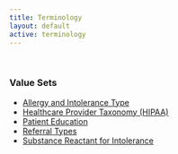 ```yaml
---
title: Terminology
layout: default
active: terminology
---
```

<!-- { :.no_toc } -->
<!-- TOC  the css styling for this is \pages\assets\css\project.css under 'markdown-toc'-->
<!-- * Do not remove this line (it will not be displayed)
{:toc} -->
<!-- end TOC -->

<br/>

### Value Sets

- [Allergy and Intolerance Type](ValueSet-2.16.840.1.113883.3.88.12.3221.6.2.html)
- [Healthcare Provider Taxonomy (HIPAA)](ValueSet-2.16.840.1.114222.4.11.1066.html)
- [Patient Education](ValueSet-2.16.840.1.113883.11.20.9.34.html)
- [Referral Types](ValueSet-2.16.840.1.113883.11.20.9.56.html)
- [Substance Reactant for Intolerance](ValueSet-2.16.840.1.113762.1.4.1010.1.html)


